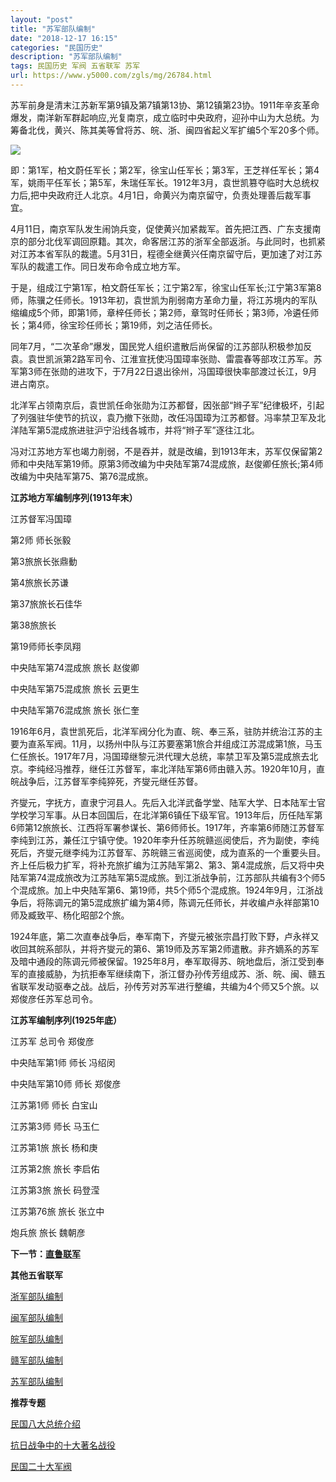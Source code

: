```yaml
---
layout: "post"
title: "苏军部队编制"
date: "2018-12-17 16:15"
categories: "民国历史"
description: "苏军部队编制"
tags: 民国历史 军阀 五省联军 苏军
url: https://www.y5000.com/zgls/mg/26784.html
---
```






苏军前身是清末江苏新军第9镇及第7镇第13协、第12镇第23协。1911年辛亥革命爆发，南洋新军群起响应,光复南京，成立临时中央政府，迎孙中山为大总统。为筹备北伐，黄兴、陈其美等曾将苏、皖、浙、闽四省起义军扩编5个军20多个师。

![](https://img.y5000.com/uploads/allimg/171219/8-1G21910132S58.jpg)

即：第1军，柏文蔚任军长；第2军，徐宝山任军长；第3军，王芝祥任军长；第4军，姚雨平任军长；第5军，朱瑞任军长。1912年3月，袁世凯篡夺临时大总统权力后,把中央政府迁人北京。4月1日，命黄兴为南京留守，负责处理善后裁军事宜。

4月11日，南京军队发生闹饷兵变，促使黄兴加紧裁军。首先把江西、广东支援南京的部分北伐军调回原籍。其次，命客居江苏的浙军全部返浙。与此同时，也抓紧对江苏本省军队的裁遣。5月31日，程德全继黄兴任南京留守后，更加速了对江苏军队的裁遣工作。同日发布命令成立地方军。

于是，组成江宁第1军，柏文蔚任军长；江宁第2军，徐宝山任军长;江宁第3军第8师，陈骥之任师长。1913年初，袁世凯为削弱南方革命力量，将江苏境内的军队缩编成5个师，即第1师，章梓任师长；第2师，章驾时任师长；第3师，冷遴任师长；第4师，徐宝珍任师长；第19师，刘之洁任师长。

同年7月，“二次革命”爆发，国民党人组织遣散后尚保留的江苏部队积极参加反袁。袁世凯派第2路军司令、江淮宣抚使冯国璋率张勋、雷震春等部攻江苏军。苏军第3师在张勋的进攻下，于7月22日退出徐州，冯国璋很快率部渡过长江，9月进占南京。

北洋军占领南京后，袁世凯任命张勋为江苏都督，因张部“辫子军”纪律极坏，引起了列强驻华使节的抗议，袁乃撤下张勋，改任冯国璋为江苏都督。冯率禁卫军及北洋陆军第5混成旅进驻沪宁沿线各城市，并将“辫子军”逐往江北。

冯对江苏地方军也竭力削弱，不是吞并，就是改编，到1913年末，苏军仅保留第2师和中央陆军第19师。原第3师改编为中央陆军第74混成旅，赵俊卿任旅长;第4师改编为中央陆军第75、第76混成旅。

**江苏地方军编制序列(1913年末）**

江苏督军冯国璋

第2师 师长张毅

第3旅旅长张鼎動

第4旅旅长苏谦

第37旅旅长石佳华

第38旅旅长

第19师师长李凤翔

中央陆军第74混成旅 旅长 赵俊卿

中央陆军第75混成旅 旅长 云更生

中央陆军第76混成旅 旅长 张仁奎

1916年6月，袁世凯死后，北洋军阀分化为直、皖、奉三系，驻防并统治江苏的主要为直系军阀。11月，以扬州中队与江苏要塞第1旅合并组成江苏混成第1旅，马玉仁任旅长。1917年7月，冯国璋继黎元洪代理大总统，率禁卫军及第5混成旅去北京。李纯经冯推荐，继任江苏督军，率北洋陆军第6师由赣入苏。1920年10月，直皖战争后，江苏督军李纯猝死，齐燮元继任苏督。

齐燮元，字抚方，直隶宁河县人。先后入北洋武备学堂、陆军大学、日本陆军士官学校学习军事。从日本回国后，在北洋第6镇任下级军官。1913年后，历任陆军第6师第12旅旅长、江西将军署参谋长、第6师师长。1917年，齐率第6师随江苏督军李纯到江苏，兼任江宁镇守使。1920年李升任苏皖赣巡阅使后，齐为副使，李纯死后，齐燮元继李纯为江苏督军、苏皖赣三省巡阅使，成为直系的一个重要头目。齐上任后极力扩军，将补充旅扩编为江苏陆军第2、第3、第4混成旅，后又将中央陆军第74混成旅改为江苏陆军第5混成旅。到江浙战争前，江苏部队共编有3个师5个混成旅。加上中央陆军第6、第19师，共5个师5个混成旅。1924年9月，江浙战争后，将陈调元的第5混成旅扩编为第4师，陈调元任师长，并收编卢永祥部第10师及臧致平、杨化昭部2个旅。

1924年底，第二次直奉战争后，奉军南下，齐燮元被张宗昌打败下野，卢永祥又收回其皖系部队，并将齐燮元的第6、第19师及苏军第2师遣散。非齐嫡系的苏军及暗中通段的陈调元师被保留。1925年8月，奉军取得苏、皖地盘后，浙江受到奉军的直接威胁，为抗拒奉军继续南下，浙江督办孙传芳组成苏、浙、皖、闽、赣五省联军发动驱奉之战。战后，孙传芳对苏军进行整编，共编为4个师又5个旅。以郑俊彦任苏军总司令。

**江苏军编制序列(1925年底）**

江苏军 总司令 郑俊彦

中央陆军第1师 师长 冯绍闵

中央陆军第10师 师长 郑俊彦

江苏第1师 师长 白宝山

江苏第3师 师长 马玉仁

江苏第1旅 旅长 杨和庚

江苏第2旅 旅长 李启佑

江苏第3旅 旅长 码登滢

江苏第76旅 旅长 张立中

炮兵旅 旅长 魏朝彦

**下一节：[直鲁联军](https://www.y5000.com/zgls/mg/26788.html)**

**其他五省联军**

[ 浙军部队编制](https://www.y5000.com/zgls/mg/26782.html)

[闽](https://www.y5000.com/zgls/mg/26783.html)[军部队编制](https://www.y5000.com/zgls/mg/26783.html)

[皖军部队编制](https://www.y5000.com/zgls/mg/26785.html)

[赣军部队编制](https://www.y5000.com/zgls/mg/26787.html)

[苏军部队编制](https://www.y5000.com/zgls/mg/26784.html)

**推荐专题**

[ 民国八大总统介绍](https://www.y5000.com/zgls/mrzj/26536.html)

[抗日战争中的十大著名战役](https://www.y5000.com/zgls/mg/26671.html)

[民国二十大军阀](https://www.y5000.com/zgls/mrzj/26565.html)
